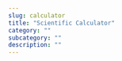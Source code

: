 ```yaml
---
slug: calculator
title: "Scientific Calculator"
category: ""
subcategory: ""
description: ""
---
```


